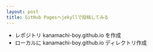 ```yaml
---
layout: post
title: GitHub Pagesへjekyllで投稿してみる
---
```



* レポジトリ kanamachi-boy.github.io を作成
* ローカルに kanamachi-boy.github.io ディレクトリ作成

